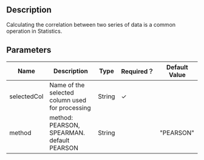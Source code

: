 ## Description
Calculating the correlation between two series of data is a common operation in Statistics.

## Parameters
| Name | Description | Type | Required？ | Default Value |
| --- | --- | --- | --- | --- |
| selectedCol | Name of the selected column used for processing | String | ✓ |  |
| method | method: PEARSON, SPEARMAN. default PEARSON | String |  | "PEARSON" |


